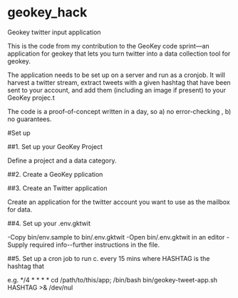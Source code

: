 geokey_hack
===========

Geokey twitter input application 

This is the code from my contribution to the GeoKey code sprint—an application for geokey that lets you turn twitter into a data collection tool for geokey. 

The application needs to be set up on a server and run as a cronjob. It will harvest a twitter stream, extract tweets with a given hashtag that have been sent to your account, and add them (including an image if present) to your GeoKey projec.t

The code is a proof-of-concept written in a day, so a) no error-checking , b) no guarantees. 

#Set up

##1. Set up your GeoKey Project

Define a project and a data category. 

##2. Create a GeoKey pplication

##3. Create an Twitter application 

Create an application for the twitter account you want to use as the mailbox for data. 

##4. Set up your .env.gktwit

-Copy bin/env.sample to bin/.env.gktwit
-Open bin/.env.gktwit in an editor
-Supply required info--further instructions in the file. 


##5. Set up a cron job to run c. every 15 mins
where HASHTAG is the hashtag that 

e.g.  */4 *  * * * cd /path/to/this/app; /bin/bash bin/geokey-tweet-app.sh HASHTAG >& /dev/nul 




